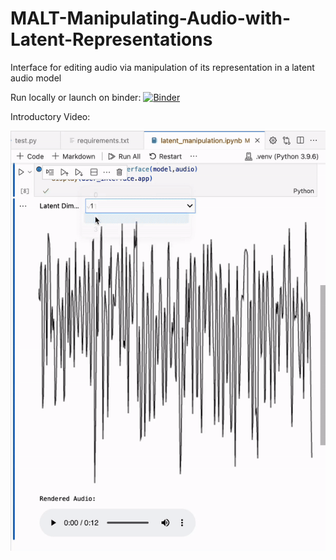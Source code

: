 # MALT-Manipulating-Audio-with-Latent-Representations
 Interface for editing audio via manipulation of its representation in a latent audio model

<!--- Todo: add gif of interface. --->

Run locally or launch on binder:
[![Binder](https://mybinder.org/badge_logo.svg)](https://mybinder.org/v2/gh/ashNotKetchup/Manipulating-Audio-with-Latent-Trajectories/HEAD)

Introductory Video:

[![editing a latent trajectory](/assets/images/interface.gif)](https://youtu.be/39BM_2Y56B8)
